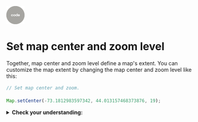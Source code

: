![code](../../images/code.png)  

# Set map center and zoom level  

Together, map center and zoom level define a map's extent. You can customize the map extent by changing the map center and zoom level like this:   

```js
// Set map center and zoom.  

Map.setCenter(-73.1812983597342, 44.013157468373876, 19);
```  

<details>
<summary><b>Check your understanding:</b></summary>
<br>
At this zoom level, how many decimal places do you really need to center the map at this location?<br>
<br><i>Hint: remove a decimal from the two coordinates and re-run the script. Repeat until you see first see BiHall move (just a tad).</i>
</details>  
